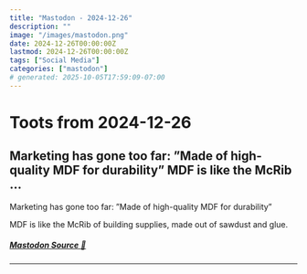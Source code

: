 ```yaml
---
title: "Mastodon - 2024-12-26"
description: ""
image: "/images/mastodon.png"
date: 2024-12-26T00:00:00Z
lastmod: 2024-12-26T00:00:00Z
tags: ["Social Media"]
categories: ["mastodon"]
# generated: 2025-10-05T17:59:09-07:00
---
```


# Toots from 2024-12-26

## Marketing has gone too far: ”Made of high-quality MDF for durability”  MDF is like the McRib ...

Marketing has gone too far: ”Made of high-quality MDF for durability”

MDF is like the McRib of building supplies, made out of sawdust and glue.

##### [Mastodon Source 🐘](https://hachyderm.io/@mweagle/113721825475597614)

---

